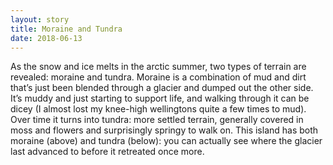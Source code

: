 ```yaml
---
layout: story
title: Moraine and Tundra
date: 2018-06-13
---
```

As the snow and ice melts in the arctic summer, two types of terrain are revealed: moraine and tundra. Moraine is a combination of mud and dirt that’s just been blended through a glacier and dumped out the other side. It’s muddy and just starting to support life, and walking through it can be dicey (I almost lost my knee-high wellingtons quite a few times to mud). Over time it turns into tundra: more settled terrain, generally covered in moss and flowers and surprisingly springy to walk on. This island has both moraine (above) and tundra (below): you can actually see where the glacier last advanced to before it retreated once more.
